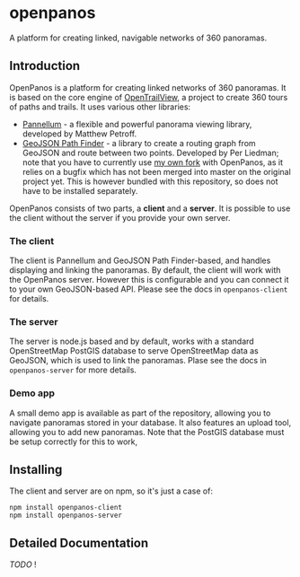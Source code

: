 # openpanos
A platform for creating linked, navigable networks of 360 panoramas.


## Introduction
OpenPanos is a platform for creating linked networks of 360 panoramas. It is based on the core engine of [OpenTrailView](https://opentrailview.org), a project to
create 360 tours of paths and trails. It uses various other libraries:

- [Pannellum](https://pannellum.org) - a flexible and powerful panorama viewing library, developed by Matthew Petroff.
- [GeoJSON Path Finder](https://www.liedman.net/geojson-path-finder/) - a library to create a routing graph from GeoJSON and route between two points. Developed by
Per Liedman; note that you have to currently use [my own fork](https://github.com/nickw1/geojson-path-finder) with OpenPanos, as it relies on a bugfix which has not been merged into master on the original project yet. This is however bundled with this repository, so does not have to be installed separately.

OpenPanos consists of two parts, a **client** and a **server**. It is possible to use the client without the server if you provide your own server.

### The client ###
The client is Pannellum and GeoJSON Path Finder-based, and handles displaying and linking the panoramas.  By default, the client will work with the OpenPanos server. However this is configurable and you can connect it to your own GeoJSON-based API. Please see the docs in `openpanos-client` for details.

### The server ###
The server is node.js based and by default, works with a standard OpenStreetMap PostGIS database to serve OpenStreetMap data as GeoJSON, which is used to link the
panoramas. Plase see the docs in `openpanos-server` for more details. 

### Demo app ###
A small demo app is available as part of the repository, allowing you to
navigate panoramas stored in your database. It also features an upload tool,
allowing you to add new panoramas. Note that the PostGIS database must be
setup correctly for this to work,

## Installing ##

The client and server are on npm, so it's just a case of:
~~~~
npm install openpanos-client
npm install openpanos-server
~~~~


## Detailed Documentation ##

*TODO* !
